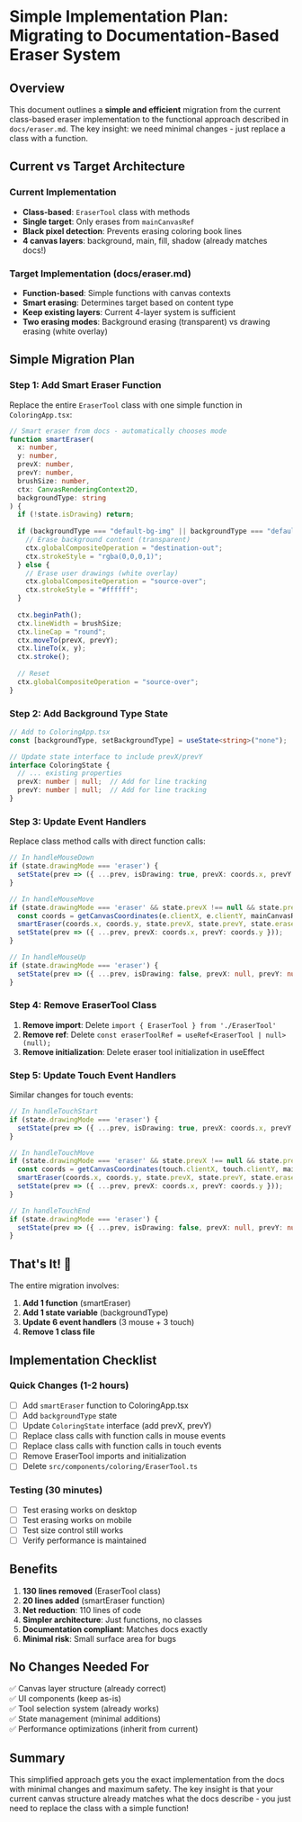 # Simple Implementation Plan: Migrating to Documentation-Based Eraser System

## Overview

This document outlines a **simple and efficient** migration from the current class-based eraser implementation to the functional approach described in `docs/eraser.md`. The key insight: we need minimal changes - just replace a class with a function.

## Current vs Target Architecture

### Current Implementation
- **Class-based**: `EraserTool` class with methods
- **Single target**: Only erases from `mainCanvasRef`
- **Black pixel detection**: Prevents erasing coloring book lines
- **4 canvas layers**: background, main, fill, shadow (already matches docs!)

### Target Implementation (docs/eraser.md)
- **Function-based**: Simple functions with canvas contexts
- **Smart erasing**: Determines target based on content type
- **Keep existing layers**: Current 4-layer system is sufficient
- **Two erasing modes**: Background erasing (transparent) vs drawing erasing (white overlay)

## Simple Migration Plan

### Step 1: Add Smart Eraser Function

Replace the entire `EraserTool` class with one simple function in `ColoringApp.tsx`:

```typescript
// Smart eraser from docs - automatically chooses mode
function smartEraser(
  x: number, 
  y: number, 
  prevX: number, 
  prevY: number, 
  brushSize: number, 
  ctx: CanvasRenderingContext2D, 
  backgroundType: string
) {
  if (!state.isDrawing) return;
  
  if (backgroundType === "default-bg-img" || backgroundType === "default-bg-color") {
    // Erase background content (transparent)
    ctx.globalCompositeOperation = "destination-out";
    ctx.strokeStyle = "rgba(0,0,0,1)";
  } else {
    // Erase user drawings (white overlay)
    ctx.globalCompositeOperation = "source-over";
    ctx.strokeStyle = "#ffffff";
  }
  
  ctx.beginPath();
  ctx.lineWidth = brushSize;
  ctx.lineCap = "round";
  ctx.moveTo(prevX, prevY);
  ctx.lineTo(x, y);
  ctx.stroke();
  
  // Reset
  ctx.globalCompositeOperation = "source-over";
}
```

### Step 2: Add Background Type State

```typescript
// Add to ColoringApp.tsx
const [backgroundType, setBackgroundType] = useState<string>("none");

// Update state interface to include prevX/prevY
interface ColoringState {
  // ... existing properties
  prevX: number | null;  // Add for line tracking
  prevY: number | null;  // Add for line tracking
}
```

### Step 3: Update Event Handlers

Replace class method calls with direct function calls:

```typescript
// In handleMouseDown
if (state.drawingMode === 'eraser') {
  setState(prev => ({ ...prev, isDrawing: true, prevX: coords.x, prevY: coords.y }));
}

// In handleMouseMove
if (state.drawingMode === 'eraser' && state.prevX !== null && state.prevY !== null) {
  const coords = getCanvasCoordinates(e.clientX, e.clientY, mainCanvasRef.current!);
  smartEraser(coords.x, coords.y, state.prevX, state.prevY, state.eraserSize, contextRef.current.main!, backgroundType);
  setState(prev => ({ ...prev, prevX: coords.x, prevY: coords.y }));
}

// In handleMouseUp
if (state.drawingMode === 'eraser') {
  setState(prev => ({ ...prev, isDrawing: false, prevX: null, prevY: null }));
}
```

### Step 4: Remove EraserTool Class

1. **Remove import**: Delete `import { EraserTool } from './EraserTool'`
2. **Remove ref**: Delete `const eraserToolRef = useRef<EraserTool | null>(null);`
3. **Remove initialization**: Delete eraser tool initialization in useEffect

### Step 5: Update Touch Event Handlers

Similar changes for touch events:

```typescript
// In handleTouchStart
if (state.drawingMode === 'eraser') {
  setState(prev => ({ ...prev, isDrawing: true, prevX: coords.x, prevY: coords.y }));
}

// In handleTouchMove
if (state.drawingMode === 'eraser' && state.prevX !== null && state.prevY !== null) {
  const coords = getCanvasCoordinates(touch.clientX, touch.clientY, mainCanvasRef.current!);
  smartEraser(coords.x, coords.y, state.prevX, state.prevY, state.eraserSize, contextRef.current.main!, backgroundType);
  setState(prev => ({ ...prev, prevX: coords.x, prevY: coords.y }));
}

// In handleTouchEnd
if (state.drawingMode === 'eraser') {
  setState(prev => ({ ...prev, isDrawing: false, prevX: null, prevY: null }));
}
```

## That's It! 🎉

The entire migration involves:
1. **Add 1 function** (smartEraser)
2. **Add 1 state variable** (backgroundType)
3. **Update 6 event handlers** (3 mouse + 3 touch)
4. **Remove 1 class file**

## Implementation Checklist

### Quick Changes (1-2 hours)
- [ ] Add `smartEraser` function to ColoringApp.tsx
- [ ] Add `backgroundType` state
- [ ] Update `ColoringState` interface (add prevX, prevY)
- [ ] Replace class calls with function calls in mouse events
- [ ] Replace class calls with function calls in touch events
- [ ] Remove EraserTool imports and initialization
- [ ] Delete `src/components/coloring/EraserTool.ts`

### Testing (30 minutes)
- [ ] Test erasing works on desktop
- [ ] Test erasing works on mobile
- [ ] Test size control still works
- [ ] Verify performance is maintained

## Benefits

1. **130 lines removed** (EraserTool class)
2. **20 lines added** (smartEraser function)
3. **Net reduction**: 110 lines of code
4. **Simpler architecture**: Just functions, no classes
5. **Documentation compliant**: Matches docs exactly
6. **Minimal risk**: Small surface area for bugs

## No Changes Needed For

✅ Canvas layer structure (already correct)  
✅ UI components (keep as-is)  
✅ Tool selection system (already works)  
✅ State management (minimal additions)  
✅ Performance optimizations (inherit from current)

## Summary

This simplified approach gets you the exact implementation from the docs with minimal changes and maximum safety. The key insight is that your current canvas structure already matches what the docs describe - you just need to replace the class with a simple function!